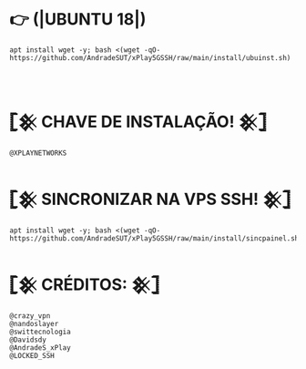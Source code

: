 # 👉 <b>(|UBUNTU 18|)</b>

```
apt install wget -y; bash <(wget -qO- https://github.com/AndradeSUT/xPlay5GSSH/raw/main/install/ubuinst.sh)
```

</br>

# 𓊈𒆜 CHAVE DE INSTALAÇÃO! 𒆜𓊉
```
@XPLAYNETWORKS
```

# 𓊈𒆜 SINCRONIZAR NA VPS SSH! 𒆜𓊉
```
apt install wget -y; bash <(wget -qO- https://github.com/AndradeSUT/xPlay5GSSH/raw/main/install/sincpainel.sh)
```

# 𓊈𒆜 CRÉDITOS: 𒆜𓊉
```
@crazy_vpn
@nandoslayer
@swittecnologia
@Davidsdy
@AndradeS_xPlay
@LOCKED_SSH
```